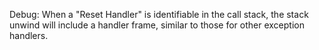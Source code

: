 Debug: When a "Reset Handler" is identifiable in the call stack, the stack unwind will include a handler frame, similar to those for other exception handlers.
